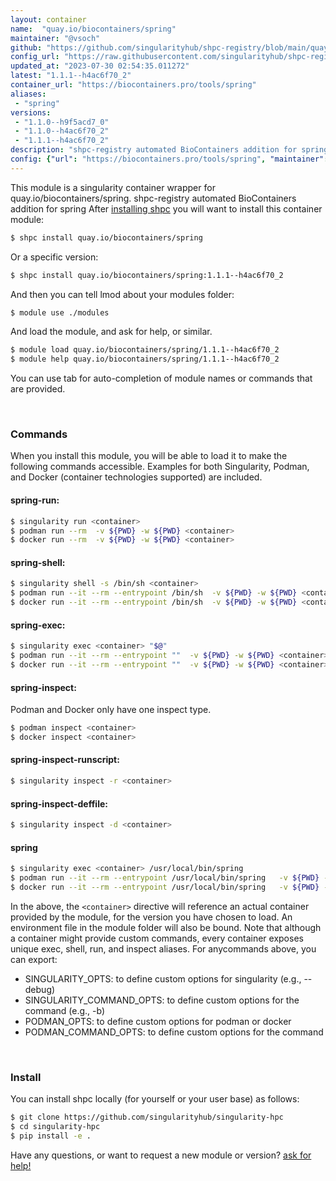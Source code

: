 ```yaml
---
layout: container
name:  "quay.io/biocontainers/spring"
maintainer: "@vsoch"
github: "https://github.com/singularityhub/shpc-registry/blob/main/quay.io/biocontainers/spring/container.yaml"
config_url: "https://raw.githubusercontent.com/singularityhub/shpc-registry/main/quay.io/biocontainers/spring/container.yaml"
updated_at: "2023-07-30 02:54:35.011272"
latest: "1.1.1--h4ac6f70_2"
container_url: "https://biocontainers.pro/tools/spring"
aliases:
 - "spring"
versions:
 - "1.1.0--h9f5acd7_0"
 - "1.1.0--h4ac6f70_2"
 - "1.1.1--h4ac6f70_2"
description: "shpc-registry automated BioContainers addition for spring"
config: {"url": "https://biocontainers.pro/tools/spring", "maintainer": "@vsoch", "description": "shpc-registry automated BioContainers addition for spring", "latest": {"1.1.1--h4ac6f70_2": "sha256:c3b1a888d5439bdcf99e8af19f3b445259648c3df8290602c5e7ced8efff2b1e"}, "tags": {"1.1.0--h9f5acd7_0": "sha256:cef9815bea26dd1f47e3cb3a2ac71f03ac0c372972bab8e80b43e56bc3ce1a0f", "1.1.0--h4ac6f70_2": "sha256:07f915837048af7a3c36cc13e0f2ee26877c222113f5eed0fad831a9d3814ef4", "1.1.1--h4ac6f70_2": "sha256:c3b1a888d5439bdcf99e8af19f3b445259648c3df8290602c5e7ced8efff2b1e"}, "docker": "quay.io/biocontainers/spring", "aliases": {"spring": "/usr/local/bin/spring"}}
---
```


This module is a singularity container wrapper for quay.io/biocontainers/spring.
shpc-registry automated BioContainers addition for spring
After [installing shpc](#install) you will want to install this container module:


```bash
$ shpc install quay.io/biocontainers/spring
```

Or a specific version:

```bash
$ shpc install quay.io/biocontainers/spring:1.1.1--h4ac6f70_2
```

And then you can tell lmod about your modules folder:

```bash
$ module use ./modules
```

And load the module, and ask for help, or similar.

```bash
$ module load quay.io/biocontainers/spring/1.1.1--h4ac6f70_2
$ module help quay.io/biocontainers/spring/1.1.1--h4ac6f70_2
```

You can use tab for auto-completion of module names or commands that are provided.

<br>

### Commands

When you install this module, you will be able to load it to make the following commands accessible.
Examples for both Singularity, Podman, and Docker (container technologies supported) are included.

#### spring-run:

```bash
$ singularity run <container>
$ podman run --rm  -v ${PWD} -w ${PWD} <container>
$ docker run --rm  -v ${PWD} -w ${PWD} <container>
```

#### spring-shell:

```bash
$ singularity shell -s /bin/sh <container>
$ podman run --it --rm --entrypoint /bin/sh  -v ${PWD} -w ${PWD} <container>
$ docker run --it --rm --entrypoint /bin/sh  -v ${PWD} -w ${PWD} <container>
```

#### spring-exec:

```bash
$ singularity exec <container> "$@"
$ podman run --it --rm --entrypoint ""  -v ${PWD} -w ${PWD} <container> "$@"
$ docker run --it --rm --entrypoint ""  -v ${PWD} -w ${PWD} <container> "$@"
```

#### spring-inspect:

Podman and Docker only have one inspect type.

```bash
$ podman inspect <container>
$ docker inspect <container>
```

#### spring-inspect-runscript:

```bash
$ singularity inspect -r <container>
```

#### spring-inspect-deffile:

```bash
$ singularity inspect -d <container>
```


#### spring

```bash
$ singularity exec <container> /usr/local/bin/spring
$ podman run --it --rm --entrypoint /usr/local/bin/spring   -v ${PWD} -w ${PWD} <container> -c " $@"
$ docker run --it --rm --entrypoint /usr/local/bin/spring   -v ${PWD} -w ${PWD} <container> -c " $@"
```



In the above, the `<container>` directive will reference an actual container provided
by the module, for the version you have chosen to load. An environment file in the
module folder will also be bound. Note that although a container
might provide custom commands, every container exposes unique exec, shell, run, and
inspect aliases. For anycommands above, you can export:

 - SINGULARITY_OPTS: to define custom options for singularity (e.g., --debug)
 - SINGULARITY_COMMAND_OPTS: to define custom options for the command (e.g., -b)
 - PODMAN_OPTS: to define custom options for podman or docker
 - PODMAN_COMMAND_OPTS: to define custom options for the command

<br>

### Install

You can install shpc locally (for yourself or your user base) as follows:

```bash
$ git clone https://github.com/singularityhub/singularity-hpc
$ cd singularity-hpc
$ pip install -e .
```

Have any questions, or want to request a new module or version? [ask for help!](https://github.com/singularityhub/singularity-hpc/issues)
